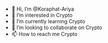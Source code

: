 - 👋 Hi, I’m @Koraphat-Ariya
- 👀 I’m interested in Crypto
- 🌱 I’m currently learning Crypto
- 💞️ I’m looking to collaborate on Crypto
- 📫 How to reach me Crypto

<!---
Koraphat-Ariya/Koraphat-Ariya is a ✨ special ✨ repository because its `README.md` (this file) appears on your GitHub profile.
You can click the Preview link to take a look at your changes.
--->

